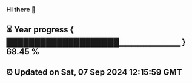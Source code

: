 ### Hi there 👋
⏳ Year progress { ████████████████████▁▁▁▁▁▁▁▁▁▁ } 68.45 %
---
⏰ Updated on Sat, 07 Sep 2024 12:15:59 GMT
---
